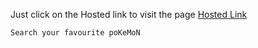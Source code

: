 Just click on the Hosted link to visit the page [Hosted Link](https://shivambansal96.github.io/Pokemon-Search/)

    Search your favourite poKeMoN
